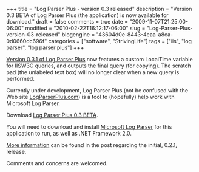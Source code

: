 +++
title = "Log Parser Plus - version 0.3 released"
description = "Version 0.3 BETA of Log Parser Plus (the application) is now available for download."
draft = false
comments = true
date = "2009-11-07T21:25:00-06:00"
modified = "2010-02-22T16:12:17-06:00"
slug = "Log-Parser-Plus-version-03-released"
blogengine = "43604d0e-8443-4eaa-a8ca-0d0660dc696f"
categories = ["software", "StrivingLife"]
tags = ["iis", "log parser", "log parser plus"]
+++

<div class="note">
<p><a rel="external download" href="http://jamesrskemp.com/applications/LogParserPlus_0.3.1.zip">Version 0.3.1 of Log Parser Plus</a> now features a custom LocalTime variable for IISW3C queries, and outputs the final query (for copying). The scratch pad (the unlabeled text box) will no longer clear when a new query is performed.</p>
</div>
<p>Currently under development, Log Parser Plus (not be confused with the Web site <a rel="external" href="http://logparserplus.com/">LogParserPlus.com</a>) is a tool to (hopefully) help work with Microsoft Log Parser.</p>
<p>Download <a rel="external download" href="http://jamesrskemp.com/applications/LogParserPlus_0.3.zip">Log Parser Plus 0.3 BETA</a>.</p>
<p>You will need to download and install <a rel="external" href="http://www.microsoft.com/downloads/details.aspx?FamilyID=890cd06b-abf8-4c25-91b2-f8d975cf8c07">Microsoft Log Parser</a> for this application to run, as well as .NET Framework 2.0.</p>
<p><a href="http://strivinglife.com/words/post/Log-Parser-Plus-version-021-released.aspx">More information</a> can be found in the post regarding the initial, 0.2.1, release.</p>
<p>Comments and concerns are welcomed.</p>
